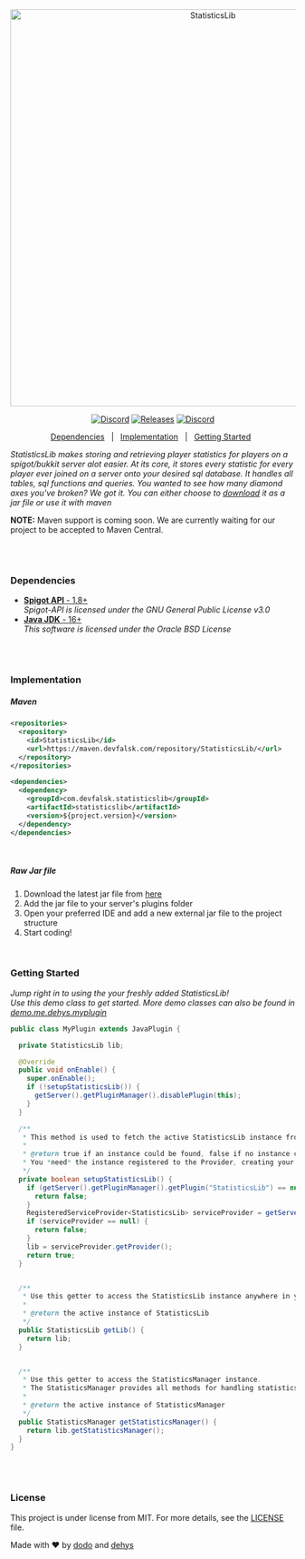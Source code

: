 <div align="center" id="top"> 
  <img src="https://cdn.dehys.com/StatisticsLib/statisticslib-logo.svg" width="700px" alt="StatisticsLib" />
</div>

<p align="center">
  <a href="https://discord.gg/TvEffRs"><img alt="Discord" src="https://img.shields.io/discord/298480981441118208?color=%237289DA&label=%20%E2%80%8E%20%E2%80%8E%20%E2%80%8EDiscord%20%E2%80%8E&logo=Discord&logoColor=%237289DA&style=flat-square"></a>
  <a href="https://github.com/devflask/StatisticsLib/releases"><img alt="Releases" src="https://img.shields.io/github/v/release/devflask/StatisticsLib?color=%2354f95f&label=Latest%20Release&logo=GitHub&logoColor=%2354f95f&style=flat-square"></a>
  <a href="https://en.wikipedia.org/wiki/MIT_License"><img alt="Discord" src="https://img.shields.io/github/license/devflask/StatisticsLib?color=%23f9a154&label=License&style=flat-square"></a>
</p>
<p align="center">
  <a href="https://github.com/devflask/StatisticsLib/blob/pilot/README.md#dependencies">Dependencies</a> &#xa0; | &#xa0;
  <a href="https://github.com/devflask/StatisticsLib/blob/pilot/README.md#implementation">Implementation</a> &#xa0; | &#xa0;
  <a href="https://github.com/devflask/StatisticsLib/tree/pilot#getting-started">Getting Started</a> &#xa0;
</p>

*StatisticsLib makes storing and retrieving player statistics for players on a spigot/bukkit server alot easier. At its core, it stores every statistic for every player ever joined on a server onto your desired sql database. It handles all tables, sql functions and queries. You wanted to see how many diamond axes you've broken? We got it. You can either choose to [download](https://github.com/devflask/StatisticsLib/releases) it as a jar file or use it with maven*

**NOTE:** Maven support is coming soon. We are currently waiting for our project to be accepted to Maven Central.

<br>
<br>

### Dependencies ###
- [**Spigot API** - 1.8+](https://hub.spigotmc.org/jenkins/job/BuildTools/)<br>
  *Spigot-API is licensed under the GNU General Public License v3.0*<br>
- [**Java JDK** - 16+](https://www.oracle.com/java/technologies/javase/jdk16-archive-downloads.html)<br>
  *This software is licensed under the Oracle BSD License*
  
<br>
<br>

### Implementation ###

<h5>Maven</h5>

```xml
<repositories>
  <repository>
    <id>StatisticsLib</id>
    <url>https://maven.devfalsk.com/repository/StatisticsLib/</url>
  </repository>
</repositories>

<dependencies>
  <dependency>
    <groupId>com.devfalsk.statisticslib</groupId>
    <artifactId>statisticslib</artifactId>
    <version>${project.version}</version>
  </dependency>
</dependencies>
```

<br>


<h5>Raw Jar file</h5>

1. Download the latest jar file from [here](https://github.com/devflask/statisticslib/releases)
2. Add the jar file to your server's plugins folder
3. Open your preferred IDE and add a new external jar file to the project structure
4. Start coding!

<br>

### Getting Started ###

*Jump right in to using the your freshly added StatisticsLib!*
<br>
*Use this demo class to get started. More demo classes can also be found in [demo.me.dehys.myplugin](/src/demo/java/me/dehys/myplugin/MyPlugin.java)*

```java
public class MyPlugin extends JavaPlugin {

  private StatisticsLib lib;

  @Override
  public void onEnable() {
    super.onEnable();
    if (!setupStatisticsLib()) {
      getServer().getPluginManager().disablePlugin(this);
    }
  }

  /**
   * This method is used to fetch the active StatisticsLib instance from Bukkit's RegisteredServiceProvider
   *
   * @return true if an instance could be found, false if no instance could be found. In this case disable your statisticsPlugin.
   * You *need* the instance registered to the Provider, creating your own instance can lead to loss of data
   */
  private boolean setupStatisticsLib() {
    if (getServer().getPluginManager().getPlugin("StatisticsLib") == null) {
      return false;
    }
    RegisteredServiceProvider<StatisticsLib> serviceProvider = getServer().getServicesManager().getRegistration(StatisticsLib.class);
    if (serviceProvider == null) {
      return false;
    }
    lib = serviceProvider.getProvider();
    return true;
  }


  /**
   * Use this getter to access the StatisticsLib instance anywhere in your statisticsPlugin
   *
   * @return the active instance of StatisticsLib
   */
  public StatisticsLib getLib() {
    return lib;
  }


  /**
   * Use this getter to access the StatisticsManager instance.
   * The StatisticsManager provides all methods for handling statistics, most importantly, for retrieving them
   *
   * @return the active instance of StatisticsManager
   */
  public StatisticsManager getStatisticsManager() {
    return lib.getStatisticsManager();
  }
}
```

<br>
<br>

### License ###

This project is under license from MIT. For more details, see the [LICENSE](LICENSE.md) file.


Made with :heart: by <a href="https://github.com/overdodo" target="_blank">dodo</a> and <a href="https://github.com/dehys" target="_blank">dehys</a>
